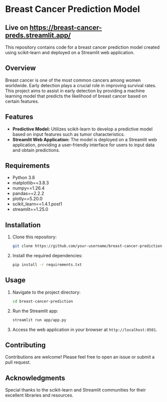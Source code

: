 # Breast Cancer Prediction Model
## Live on https://breast-cancer-preds.streamlit.app/

This repository contains code for a breast cancer prediction model created using scikit-learn and deployed on a Streamlit web application.

## Overview

Breast cancer is one of the most common cancers among women worldwide. Early detection plays a crucial role in improving survival rates. This project aims to assist in early detection by providing a machine learning model that predicts the likelihood of breast cancer based on certain features.

## Features

- **Predictive Model:** Utilizes scikit-learn to develop a predictive model based on input features such as tumor characteristics.
- **Streamlit Web Application:** The model is deployed on a Streamlit web application, providing a user-friendly interface for users to input data and obtain predictions.

## Requirements

- Python 3.8
- matplotlib==3.8.3
- numpy==1.26.4
- pandas==2.2.2
- plotly==5.20.0
- scikit_learn==1.4.1.post1
- streamlit==1.25.0

## Installation

1. Clone this repository:

    ```bash
    git clone https://github.com/your-username/breast-cancer-prediction.git
    ```

2. Install the required dependencies:

    ```bash
    pip install -r requirements.txt
    ```

## Usage

1. Navigate to the project directory:

    ```bash
    cd breast-cancer-prediction
    ```

2. Run the Streamlit app:

    ```bash
    streamlit run app/app.py
    ```

3. Access the web application in your browser at `http://localhost:8501`.

## Contributing

Contributions are welcome! Please feel free to open an issue or submit a pull request.

## Acknowledgments

Special thanks to the scikit-learn and Streamlit communities for their excellent libraries and resources.

